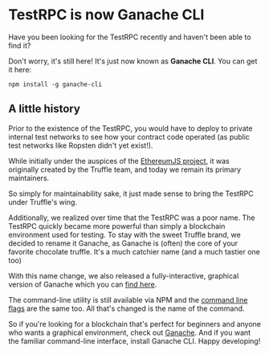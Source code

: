 # TestRPC is now Ganache CLI

Have you been looking for the TestRPC recently and haven't been able to find it?

Don't worry, it's still here! It's just now known as **Ganache CLI**. You can get it here:

```shell
npm install -g ganache-cli
```

## A little history

Prior to the existence of the TestRPC, you would have to deploy to private internal test networks to see how your contract code operated (as public test networks like Ropsten didn't yet exist!).

While initially under the auspices of the [EthereumJS project](https://github.com/ethereumjs/), it was originally created by the Truffle team, and today we remain its primary maintainers.

So simply for maintainability sake, it just made sense to bring the TestRPC under Truffle's wing.

Additionally, we realized over time that the TestRPC was a poor name. The TestRPC quickly became more powerful than simply a blockchain environment used for testing. To stay with the sweet Truffle brand, we decided to rename it Ganache, as Ganache is (often) the core of your favorite chocolate truffle. It's a much catchier name (and a much tastier one too)

With this name change, we also released a fully-interactive, graphical version of Ganache which you can [find here](/ganache).

The command-line utility is still available via NPM and the [command line flags](https://github.com/trufflesuite/ganache-cli/blob/master/README.md) are the same too. All that's changed is the name of the command.

So if you're looking for a blockchain that's perfect for beginners and anyone who wants a graphical environment, check out [Ganache](/ganache). And if you want the familiar command-line interface, install Ganache CLI. Happy developing!

